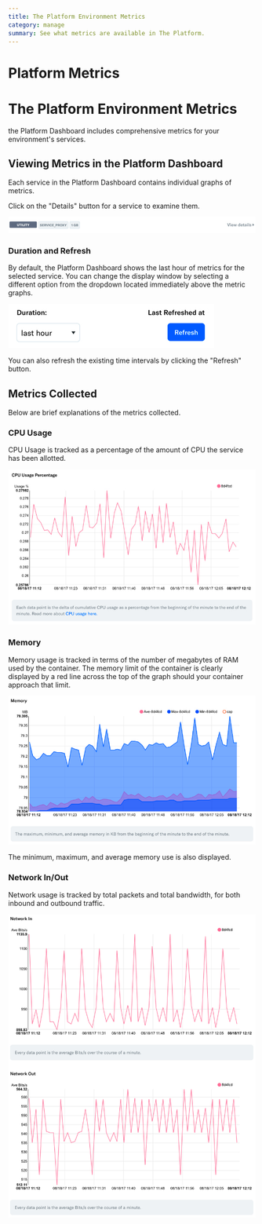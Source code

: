 ```yaml
---
title: The Platform Environment Metrics
category: manage
summary: See what metrics are available in The Platform.
---
```

# Platform Metrics
# The Platform Environment Metrics
the Platform Dashboard includes comprehensive metrics for your environment's services.

## Viewing Metrics in the Platform Dashboard

Each service in the Platform Dashboard contains individual graphs of metrics.

Click on the "Details" button for a service to examine them.

![view](images/view_details.jpg)

### Duration and Refresh
By default, the Platform Dashboard shows the last hour of metrics for the selected service. You can change the display window by selecting a different option from the dropdown located immediately above the metric graphs.

![duration](images/metrics_duration.jpg)

You can also refresh the existing time intervals by clicking the "Refresh" button.

## Metrics Collected
Below are brief explanations of the metrics collected.

### CPU Usage
CPU Usage is tracked as a percentage of the amount of CPU the service has been allotted.

![cpu](images/metrics_cpu.jpg)

### Memory
Memory usage is tracked in terms of the number of megabytes of RAM used by the container. The memory limit of the container is clearly displayed by a red line across the top of the graph should your container approach that limit.

![memory](images/metrics_memory.jpg)

The minimum, maximum, and average memory use is also displayed.

### Network In/Out

Network usage is tracked by total packets and total bandwidth, for both inbound and outbound traffic.

![network](images/metrics_network.jpg)

